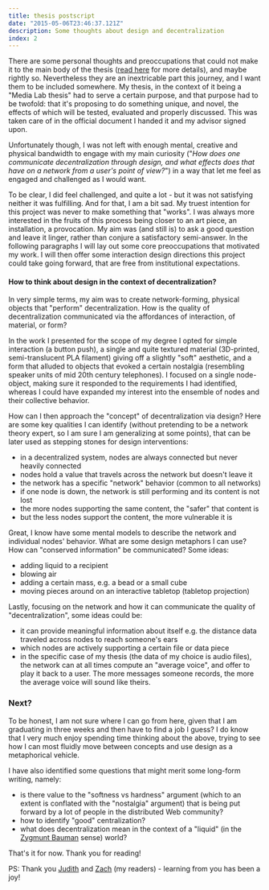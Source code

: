 ```yaml
---
title: thesis postscript
date: "2015-05-06T23:46:37.121Z"
description: Some thoughts about design and decentralization
index: 2
---
```



There are some personal thoughts and preoccupations that could not make it to the main body of the thesis ([read here](https://kalli-retzepi.com/thesis/) for more details), and maybe rightly so. Nevertheless they are an inextricable part this journey, and I want them to be included somewhere. My thesis, in the context of it being a "Media Lab thesis" had to serve a certain purpose, and that purpose had to be twofold: that it's proposing to do something unique, and novel, the effects of which will be tested, evaluated and properly discussed. This was taken care of in the official document I handed it and my advisor signed upon.

Unfortunately though, I was not left with enough mental, creative and physical bandwidth to engage with my main curiosity ("*How does one communicate decentralization through design, and what effects does that have on a network from a user's point of view?*") in a way that let me feel as engaged and challenged as I would want.

To be clear, I did feel challenged, and quite a lot - but it was not satisfying neither it was fulfilling. And for that, I am a bit sad. My truest intention for this project was never to make something that "works". I was always more interested in the fruits of this process being closer to an art piece, an installation, a provocation. My aim was (and still is) to ask a good question and leave it linger, rather than conjure a satisfactory semi-answer. In the following paragraphs I will lay out some core preoccupations that motivated my work. I will then offer some interaction design directions this project could take going forward, that are free from institutional expectations.

#### How to think about design in the context of decentralization?
In very simple terms, my aim was to create network-forming, physical objects that "perform" decentralization. How is the quality of decentralization communicated via the affordances of interaction, of material, or form?

In the work I presented for the scope of my degree I opted for simple interaction (a button push), a single and quite textured material (3D-printed, semi-translucent PLA filament) giving off a slightly "soft" aesthetic, and a form that alluded to objects that evoked a certain nostalgia (resembling speaker units of mid 20th century telephones). I focused on a single node-object, making sure it responded to the requirements I had identified, whereas I could have expanded my interest into the ensemble of nodes and their collective behavior.

How can I then approach the "concept" of decentralization via design? Here are some key qualities I can identify (without pretending to be a network theory expert, so I am sure I am generalizing at some points), that can be later used as stepping stones for design interventions:
- in a decentralized system, nodes are always connected but never heavily connected
- nodes hold a value that travels across the network but doesn't leave it
- the network has a specific "network" behavior (common to all networks)
- if one node is down, the network is still performing and its content is not lost
- the more nodes supporting the same content, the "safer" that content is
- but the less nodes support the content, the more vulnerable it is

Great, I know have some mental models to describe the network and individual nodes' behavior. What are some design metaphors I can use? How can "conserved information" be communicated? Some ideas:
- adding liquid to a recipient
- blowing air
- adding a certain mass, e.g. a bead or a small cube
- moving pieces around on an interactive tabletop (tabletop projection)

Lastly, focusing on the network and how it can communicate the quality of "decentralization", some ideas could be:
- it can provide meaningful information about itself e.g. the distance data traveled across nodes to reach someone's ears
- which nodes are actively supporting a certain file or data piece
- in the specific case of my thesis (the data of my choice is audio files), the network can at all times compute an "average voice", and offer to play it back to a user. The more messages someone records, the more the average voice will sound like theirs.

### Next?

To be honest, I am not sure where I can go from here, given that I am graduating in three weeks and then have to find a job I guess? I do know that I very much enjoy spending time thinking about the above, trying to see how I can most fluidly move between concepts and use design as a metaphorical vehicle.

I have also identified some questions that might merit some long-form writing, namely:
- is there value to the "softness vs hardness" argument (which to an extent is conflated with the "nostalgia" argument) that is being put forward by a lot of people in the distributed Web community?
- how to identify "good" centralization?
- what does decentralization mean in the context of a "liquid" (in the [Zygmunt Bauman](https://en.wikipedia.org/wiki/Zygmunt_Bauman) sense) world?

That's it for now. Thank you for reading!

PS: Thank you [Judith](https://twitter.com/judithd) and [Zach](https://twitter.com/zachlieberman) (my readers) - learning from you has been a joy!
